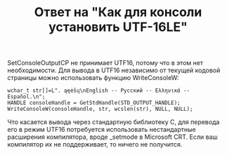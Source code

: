 ﻿---
title: "Ответ на \"Как для консоли установить UTF-16LE\""
se.owner.user_id: 240512
se.owner.display_name: "MSDN.WhiteKnight"
se.owner.link: "https://ru.stackoverflow.com/users/240512/msdn-whiteknight"
se.answer_id: 874858
se.question_id: 874721
se.post_type: answer
se.is_accepted: True
---
<p>SetConsoleOutputCP не принимает UTF16, потому что в этом нет необходимости. Для вывода в UTF16 независимо от текущей кодовой страницы можно использовать функцию WriteConsoleW:</p>

<pre><code>wchar_t str[]=L". ąęėšų\nEnglish -- Русский -- Ελληνικά -- Español.\n";
HANDLE consoleHandle = GetStdHandle(STD_OUTPUT_HANDLE);
WriteConsoleW(consoleHandle, str, wcslen(str), NULL, NULL);
</code></pre>

<p>Что касается вывода через стандартную библиотеку С, для перевода его в режим UTF16 потребуется использовать нестандартные расширения компилятора, вроде _setmode в Microsoft CRT. Если ваш компилятор их не поддерживает, то ничего не получится.</p>
